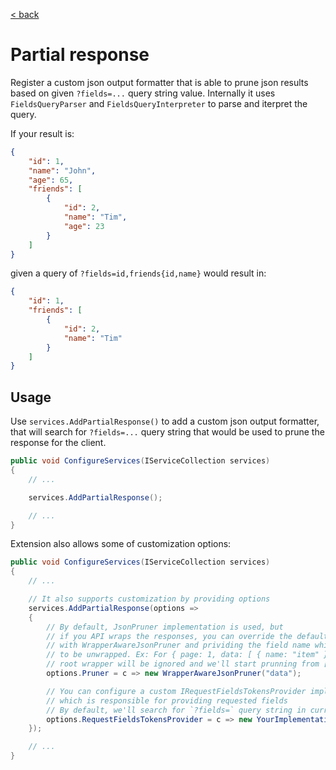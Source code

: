 [< back](./index.md)
# Partial response
Register a custom json output formatter that is able to prune json results based on given `?fields=...` query string value. Internally it uses `FieldsQueryParser` and `FieldsQueryInterpreter` to parse and iterpret the query.

If your result is:
```json
{
    "id": 1,
    "name": "John",
    "age": 65,
    "friends": [
        {
            "id": 2,
            "name": "Tim",
            "age": 23
        }
    ]
}
```
given a query of `?fields=id,friends{id,name}` would result in:
```json
{
    "id": 1,
    "friends": [
        {
            "id": 2,
            "name": "Tim"
        }
    ]
}
```


## Usage

Use `services.AddPartialResponse()` to add a custom json output formatter, that will search for `?fields=...` query string that would be used to prune the response for the client.
```csharp
public void ConfigureServices(IServiceCollection services)
{
    // ...

    services.AddPartialResponse();

    // ...
}
```

Extension also allows some of customization options:
```csharp
public void ConfigureServices(IServiceCollection services)
{
    // ...

    // It also supports customization by providing options
    services.AddPartialResponse(options =>
    {
        // By default, JsonPruner implementation is used, but
        // if you API wraps the responses, you can override the default
        // with WrapperAwareJsonPruner and prividing the field name which needs
        // to be unwrapped. Ex: For { page: 1, data: [ { name: "item" } ] }
        // root wrapper will be ignored and we'll start prunning from [ { name: "item" } ]
        options.Pruner = c => new WrapperAwareJsonPruner("data");

        // You can configure a custom IRequestFieldsTokensProvider implementation,
        // which is responsible for providing requested fields
        // By default, we'll search for `?fields=` query string in current request.
        options.RequestFieldsTokensProvider = c => new YourImplementation();
    });

    // ...
}
```